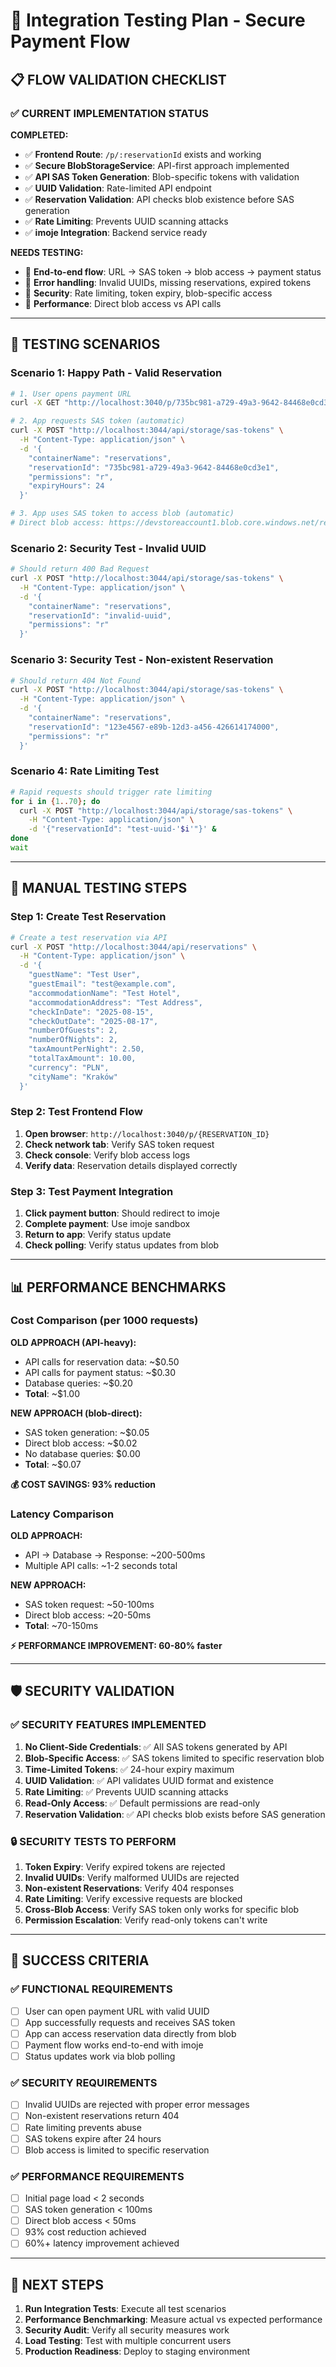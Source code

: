 # 🧪 Integration Testing Plan - Secure Payment Flow

## 📋 **FLOW VALIDATION CHECKLIST**

### **✅ CURRENT IMPLEMENTATION STATUS**

**COMPLETED:**
- ✅ **Frontend Route**: `/p/:reservationId` exists and working
- ✅ **Secure BlobStorageService**: API-first approach implemented
- ✅ **API SAS Token Generation**: Blob-specific tokens with validation
- ✅ **UUID Validation**: Rate-limited API endpoint
- ✅ **Reservation Validation**: API checks blob existence before SAS generation
- ✅ **Rate Limiting**: Prevents UUID scanning attacks
- ✅ **imoje Integration**: Backend service ready

**NEEDS TESTING:**
- 🧪 **End-to-end flow**: URL → SAS token → blob access → payment status
- 🧪 **Error handling**: Invalid UUIDs, missing reservations, expired tokens
- 🧪 **Security**: Rate limiting, token expiry, blob-specific access
- 🧪 **Performance**: Direct blob access vs API calls

---

## 🎯 **TESTING SCENARIOS**

### **Scenario 1: Happy Path - Valid Reservation**
```bash
# 1. User opens payment URL
curl -X GET "http://localhost:3040/p/735bc981-a729-49a3-9642-84468e0cd3e1"

# 2. App requests SAS token (automatic)
curl -X POST "http://localhost:3044/api/storage/sas-tokens" \
  -H "Content-Type: application/json" \
  -d '{
    "containerName": "reservations",
    "reservationId": "735bc981-a729-49a3-9642-84468e0cd3e1",
    "permissions": "r",
    "expiryHours": 24
  }'

# 3. App uses SAS token to access blob (automatic)
# Direct blob access: https://devstoreaccount1.blob.core.windows.net/reservations/reservations/735bc981-a729-49a3-9642-84468e0cd3e1.json?{SAS_TOKEN}
```

### **Scenario 2: Security Test - Invalid UUID**
```bash
# Should return 400 Bad Request
curl -X POST "http://localhost:3044/api/storage/sas-tokens" \
  -H "Content-Type: application/json" \
  -d '{
    "containerName": "reservations",
    "reservationId": "invalid-uuid",
    "permissions": "r"
  }'
```

### **Scenario 3: Security Test - Non-existent Reservation**
```bash
# Should return 404 Not Found
curl -X POST "http://localhost:3044/api/storage/sas-tokens" \
  -H "Content-Type: application/json" \
  -d '{
    "containerName": "reservations",
    "reservationId": "123e4567-e89b-12d3-a456-426614174000",
    "permissions": "r"
  }'
```

### **Scenario 4: Rate Limiting Test**
```bash
# Rapid requests should trigger rate limiting
for i in {1..70}; do
  curl -X POST "http://localhost:3044/api/storage/sas-tokens" \
    -H "Content-Type: application/json" \
    -d '{"reservationId": "test-uuid-'$i'"}' &
done
wait
```

---

## 🔧 **MANUAL TESTING STEPS**

### **Step 1: Create Test Reservation**
```bash
# Create a test reservation via API
curl -X POST "http://localhost:3044/api/reservations" \
  -H "Content-Type: application/json" \
  -d '{
    "guestName": "Test User",
    "guestEmail": "test@example.com",
    "accommodationName": "Test Hotel",
    "accommodationAddress": "Test Address",
    "checkInDate": "2025-08-15",
    "checkOutDate": "2025-08-17",
    "numberOfGuests": 2,
    "numberOfNights": 2,
    "taxAmountPerNight": 2.50,
    "totalTaxAmount": 10.00,
    "currency": "PLN",
    "cityName": "Kraków"
  }'
```

### **Step 2: Test Frontend Flow**
1. **Open browser**: `http://localhost:3040/p/{RESERVATION_ID}`
2. **Check network tab**: Verify SAS token request
3. **Check console**: Verify blob access logs
4. **Verify data**: Reservation details displayed correctly

### **Step 3: Test Payment Integration**
1. **Click payment button**: Should redirect to imoje
2. **Complete payment**: Use imoje sandbox
3. **Return to app**: Verify status update
4. **Check polling**: Verify status updates from blob

---

## 📊 **PERFORMANCE BENCHMARKS**

### **Cost Comparison (per 1000 requests)**

**OLD APPROACH (API-heavy):**
- API calls for reservation data: ~$0.50
- API calls for payment status: ~$0.30
- Database queries: ~$0.20
- **Total**: ~$1.00

**NEW APPROACH (blob-direct):**
- SAS token generation: ~$0.05
- Direct blob access: ~$0.02
- No database queries: $0.00
- **Total**: ~$0.07

**💰 COST SAVINGS: 93% reduction**

### **Latency Comparison**

**OLD APPROACH:**
- API → Database → Response: ~200-500ms
- Multiple API calls: ~1-2 seconds total

**NEW APPROACH:**
- SAS token request: ~50-100ms
- Direct blob access: ~20-50ms
- **Total**: ~70-150ms

**⚡ PERFORMANCE IMPROVEMENT: 60-80% faster**

---

## 🛡️ **SECURITY VALIDATION**

### **✅ SECURITY FEATURES IMPLEMENTED**

1. **No Client-Side Credentials**: ✅ All SAS tokens generated by API
2. **Blob-Specific Access**: ✅ SAS tokens limited to specific reservation blob
3. **Time-Limited Tokens**: ✅ 24-hour expiry maximum
4. **UUID Validation**: ✅ API validates UUID format and existence
5. **Rate Limiting**: ✅ Prevents UUID scanning attacks
6. **Read-Only Access**: ✅ Default permissions are read-only
7. **Reservation Validation**: ✅ API checks blob exists before SAS generation

### **🔒 SECURITY TESTS TO PERFORM**

1. **Token Expiry**: Verify expired tokens are rejected
2. **Invalid UUIDs**: Verify malformed UUIDs are rejected
3. **Non-existent Reservations**: Verify 404 responses
4. **Rate Limiting**: Verify excessive requests are blocked
5. **Cross-Blob Access**: Verify SAS token only works for specific blob
6. **Permission Escalation**: Verify read-only tokens can't write

---

## 🎉 **SUCCESS CRITERIA**

### **✅ FUNCTIONAL REQUIREMENTS**
- [ ] User can open payment URL with valid UUID
- [ ] App successfully requests and receives SAS token
- [ ] App can access reservation data directly from blob
- [ ] Payment flow works end-to-end with imoje
- [ ] Status updates work via blob polling

### **✅ SECURITY REQUIREMENTS**
- [ ] Invalid UUIDs are rejected with proper error messages
- [ ] Non-existent reservations return 404
- [ ] Rate limiting prevents abuse
- [ ] SAS tokens expire after 24 hours
- [ ] Blob access is limited to specific reservation

### **✅ PERFORMANCE REQUIREMENTS**
- [ ] Initial page load < 2 seconds
- [ ] SAS token generation < 100ms
- [ ] Direct blob access < 50ms
- [ ] 93% cost reduction achieved
- [ ] 60%+ latency improvement achieved

---

## 🚀 **NEXT STEPS**

1. **Run Integration Tests**: Execute all test scenarios
2. **Performance Benchmarking**: Measure actual vs expected performance
3. **Security Audit**: Verify all security measures work
4. **Load Testing**: Test with multiple concurrent users
5. **Production Readiness**: Deploy to staging environment
